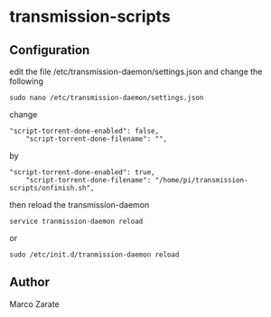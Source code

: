 # transmission-scripts

## Configuration

edit the file /etc/transmission-daemon/settings.json and change the following

	sudo nano /etc/transmission-daemon/settings.json

change 

	"script-torrent-done-enabled": false, 
    	"script-torrent-done-filename": "",

by
 
	"script-torrent-done-enabled": true, 
    	"script-torrent-done-filename": "/home/pi/transmission-scripts/onfinish.sh", 

then reload the transmission-daemon


	service tranmission-daemon reload


or

	sudo /etc/init.d/tranmission-daemon reload

## Author

Marco Zarate
